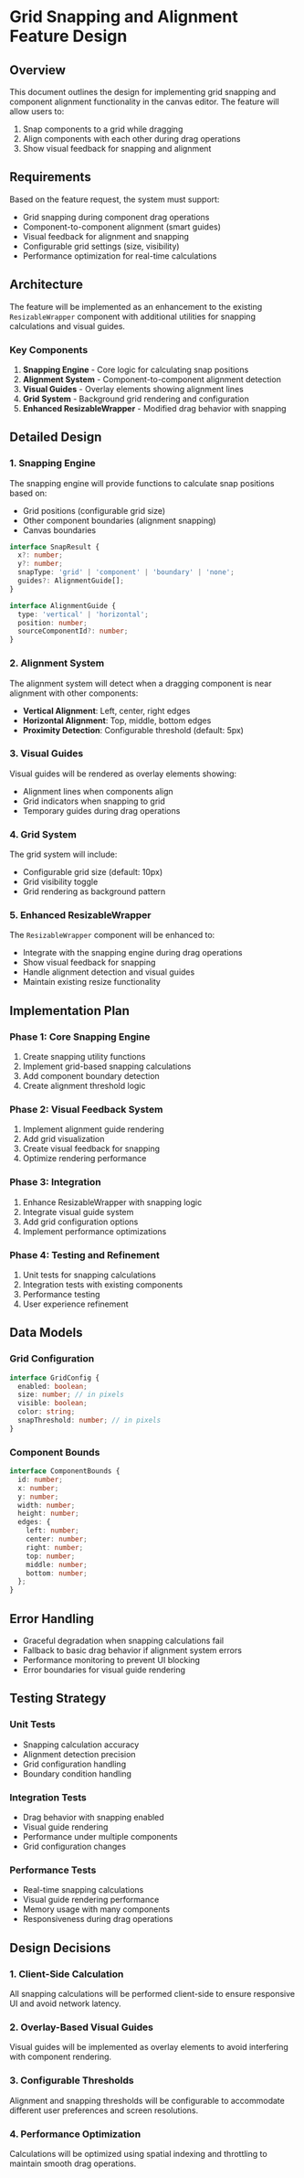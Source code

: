 # Grid Snapping and Alignment Feature Design

## Overview

This document outlines the design for implementing grid snapping and component alignment functionality in the canvas editor. The feature will allow users to:

1. Snap components to a grid while dragging
2. Align components with each other during drag operations
3. Show visual feedback for snapping and alignment

## Requirements

Based on the feature request, the system must support:

- Grid snapping during component drag operations
- Component-to-component alignment (smart guides)
- Visual feedback for alignment and snapping
- Configurable grid settings (size, visibility)
- Performance optimization for real-time calculations

## Architecture

The feature will be implemented as an enhancement to the existing `ResizableWrapper` component with additional utilities for snapping calculations and visual guides.

### Key Components

1. **Snapping Engine** - Core logic for calculating snap positions
2. **Alignment System** - Component-to-component alignment detection
3. **Visual Guides** - Overlay elements showing alignment lines
4. **Grid System** - Background grid rendering and configuration
5. **Enhanced ResizableWrapper** - Modified drag behavior with snapping

## Detailed Design

### 1. Snapping Engine

The snapping engine will provide functions to calculate snap positions based on:
- Grid positions (configurable grid size)
- Other component boundaries (alignment snapping)
- Canvas boundaries

```typescript
interface SnapResult {
  x?: number;
  y?: number;
  snapType: 'grid' | 'component' | 'boundary' | 'none';
  guides?: AlignmentGuide[];
}

interface AlignmentGuide {
  type: 'vertical' | 'horizontal';
  position: number;
  sourceComponentId?: number;
}
```

### 2. Alignment System

The alignment system will detect when a dragging component is near alignment with other components:

- **Vertical Alignment**: Left, center, right edges
- **Horizontal Alignment**: Top, middle, bottom edges
- **Proximity Detection**: Configurable threshold (default: 5px)

### 3. Visual Guides

Visual guides will be rendered as overlay elements showing:
- Alignment lines when components align
- Grid indicators when snapping to grid
- Temporary guides during drag operations

### 4. Grid System

The grid system will include:
- Configurable grid size (default: 10px)
- Grid visibility toggle
- Grid rendering as background pattern

### 5. Enhanced ResizableWrapper

The `ResizableWrapper` component will be enhanced to:
- Integrate with the snapping engine during drag operations
- Show visual feedback for snapping
- Handle alignment detection and visual guides
- Maintain existing resize functionality

## Implementation Plan

### Phase 1: Core Snapping Engine

1. Create snapping utility functions
2. Implement grid-based snapping calculations
3. Add component boundary detection
4. Create alignment threshold logic

### Phase 2: Visual Feedback System

1. Implement alignment guide rendering
2. Add grid visualization
3. Create visual feedback for snapping
4. Optimize rendering performance

### Phase 3: Integration

1. Enhance ResizableWrapper with snapping logic
2. Integrate visual guide system
3. Add grid configuration options
4. Implement performance optimizations

### Phase 4: Testing and Refinement

1. Unit tests for snapping calculations
2. Integration tests with existing components
3. Performance testing
4. User experience refinement

## Data Models

### Grid Configuration

```typescript
interface GridConfig {
  enabled: boolean;
  size: number; // in pixels
  visible: boolean;
  color: string;
  snapThreshold: number; // in pixels
}
```

### Component Bounds

```typescript
interface ComponentBounds {
  id: number;
  x: number;
  y: number;
  width: number;
  height: number;
  edges: {
    left: number;
    center: number;
    right: number;
    top: number;
    middle: number;
    bottom: number;
  };
}
```

## Error Handling

- Graceful degradation when snapping calculations fail
- Fallback to basic drag behavior if alignment system errors
- Performance monitoring to prevent UI blocking
- Error boundaries for visual guide rendering

## Testing Strategy

### Unit Tests

- Snapping calculation accuracy
- Alignment detection precision
- Grid configuration handling
- Boundary condition handling

### Integration Tests

- Drag behavior with snapping enabled
- Visual guide rendering
- Performance under multiple components
- Grid configuration changes

### Performance Tests

- Real-time snapping calculations
- Visual guide rendering performance
- Memory usage with many components
- Responsiveness during drag operations

## Design Decisions

### 1. Client-Side Calculation

All snapping calculations will be performed client-side to ensure responsive UI and avoid network latency.

### 2. Overlay-Based Visual Guides

Visual guides will be implemented as overlay elements to avoid interfering with component rendering.

### 3. Configurable Thresholds

Alignment and snapping thresholds will be configurable to accommodate different user preferences and screen resolutions.

### 4. Performance Optimization

Calculations will be optimized using spatial indexing and throttling to maintain smooth drag operations.
